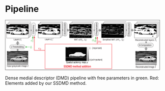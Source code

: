 # Pipeline

![Pipeline Image](./imgs/Pipeline.png)

Dense medial descriptor (DMD) pipeline with free parameters in green. Red: Elements added by our SSDMD method.
